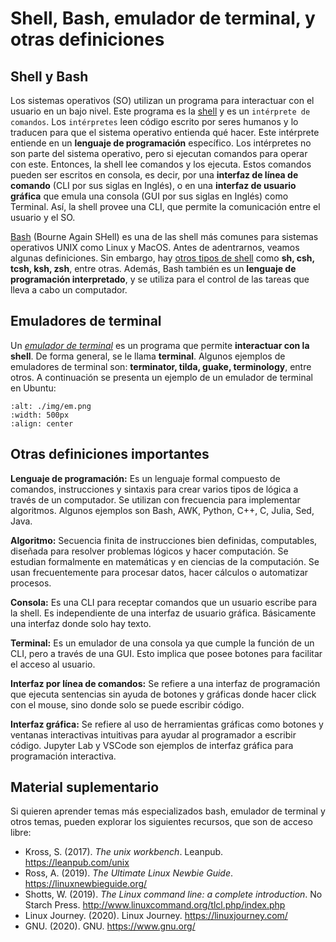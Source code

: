 # Shell, Bash, emulador de terminal, y otras definiciones

## Shell y Bash

Los sistemas operativos (SO) utilizan un programa para interactuar con el usuario en un bajo nivel. Este programa es la [shell](https://en.wikipedia.org/wiki/Unix_shell) y es un `intérprete de comandos`. Los `intérpretes` leen código escrito por seres humanos y lo traducen para que el sistema operativo entienda qué hacer. Este intérprete entiende en un **lenguaje de programación** específico. Los intérpretes no son parte del sistema operativo, pero si ejecutan comandos para operar con este. Entonces, la shell lee comandos y los ejecuta. Estos comandos pueden ser escritos en consola, es decir, por una **interfaz de línea de comando** (CLI por sus siglas en Inglés), o en una **interfaz de usuario gráfica** que emula una consola (GUI por sus siglas en Inglés) como Terminal. Así, la shell provee una CLI, que permite la comunicación entre el usuario y el SO.

[Bash](https://www.gnu.org/software/bash/) (Bourne Again SHell) es una de las shell más comunes para sistemas operativos UNIX como Linux y MacOS. Antes de adentrarnos, veamos algunas definiciones. Sin embargo, hay [otros tipos de shell](https://www.educba.com/types-of-shells-in-linux/) como **sh, csh, tcsh, ksh, zsh**, entre otras. Además, Bash también es un **lenguaje de programación interpretado**, y se utiliza para el control de las tareas que lleva a cabo un computador.

## Emuladores de terminal

Un [*emulador de terminal*](https://en.wikipedia.org/wiki/Terminal_emulator) es un programa que permite **interactuar con la shell**. De forma general, se le llama **terminal**. Algunos ejemplos de emuladores de terminal son: **terminator, tilda, guake, terminology**, entre otros. A continuación se presenta un ejemplo de un emulador de terminal en Ubuntu:

```{image} ./img/em.png
:alt: ./img/em.png
:width: 500px
:align: center
```

## Otras definiciones importantes

**Lenguaje de programación:** Es un lenguaje formal compuesto de comandos, instrucciones y sintaxis para crear varios tipos de lógica a través de un computador. Se utilizan con frecuencia para implementar algoritmos. Algunos ejemplos son Bash, AWK, Python, C++, C, Julia, Sed, Java.

**Algoritmo:** Secuencia finita de instrucciones bien definidas, computables, diseñada para resolver problemas lógicos y hacer computación. Se estudian formalmente en matemáticas y en ciencias de la computación. Se usan frecuentemente para procesar datos, hacer cálculos o automatizar procesos.

**Consola:** Es una CLI para receptar comandos que un usuario escribe para la shell. Es independiente de una interfaz de usuario gráfica. Básicamente una interfaz donde solo hay texto.

**Terminal:** Es un emulador de una consola ya que cumple la función de un CLI, pero a través de una GUI. Esto implica que posee botones para facilitar el acceso al usuario.

**Interfaz por línea de comandos:** Se refiere a una interfaz de programación que ejecuta sentencias sin ayuda de botones y gráficas donde hacer click con el mouse, sino donde solo se puede escribir código.

**Interfaz gráfica:** Se refiere al uso de herramientas gráficas como botones y ventanas interactivas intuitivas para ayudar al programador a escribir código. Jupyter Lab y VSCode son ejemplos de interfaz gráfica para programación interactiva.

## Material suplementario

Si quieren aprender temas más especializados bash, emulador de terminal y otros temas, pueden explorar los siguientes recursos, que son de acceso libre:

* Kross, S. (2017). *The unix workbench*. Leanpub. <https://leanpub.com/unix>
* Ross, A. (2019). *The Ultimate Linux Newbie Guide*. <https://linuxnewbieguide.org/>
* Shotts, W. (2019). *The Linux command line: a complete introduction*. No Starch Press. <http://www.linuxcommand.org/tlcl.php/index.php>
* Linux Journey. (2020). Linux Journey. <https://linuxjourney.com/>
* GNU. (2020). GNU. <https://www.gnu.org/>
